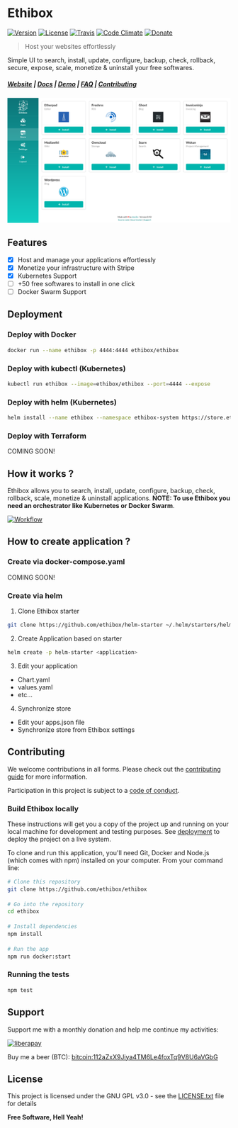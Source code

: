 # Ethibox

[![Version](https://img.shields.io/github/tag/ethibox/ethibox.svg?label=version&style=flat-square&colorA=0d7377&colorB=44c2c7)](https://github.com/ethibox/ethibox/releases)
[![License](https://img.shields.io/badge/license-GPL%20v3%2B-yellow.svg?style=flat-square&colorA=0d7377&colorB=44c2c7)](https://raw.githubusercontent.com/ethibox/ethibox/master/LICENSE.txt)
[![Travis](https://img.shields.io/travis/ethibox/ethibox.svg?style=flat-square&colorA=0d7377&colorB=44c2c7)](https://travis-ci.org/ethibox/ethibox/branches)
[![Code Climate](https://img.shields.io/codeclimate/maintainability/ethibox/ethibox.svg?style=flat-square&colorA=0d7377&colorB=44c2c7)](https://codeclimate.com/github/ethibox/ethibox)
[![Donate](https://img.shields.io/badge/donate-liberapay-blue.svg?style=flat-square&colorA=0d7377&colorB=44c2c7)](https://liberapay.com/ston3o/donate)

> Host your websites effortlessly

Simple UI to search, install, update, configure, backup, check, rollback, secure, expose, scale, monetize & uninstall your free softwares.

##### [Website](https://ethibox.io) | [Docs](https://ethibox.io) | [Demo](https://demo.ethibox.fr) | [FAQ](https://ethibox.fr/faq) | [Contributing](https://github.com/ethibox/ethibox/blob/master/.github/CONTRIBUTING.md)

![screenshot](docs/images/screenshot.png)

## Features

* [x] Host and manage your applications effortlessly
* [x] Monetize your infrastructure with Stripe
* [x] Kubernetes Support
* [ ] +50 free softwares to install in one click
* [ ] Docker Swarm Support

## Deployment

### Deploy with Docker

```bash
docker run --name ethibox -p 4444:4444 ethibox/ethibox
```

### Deploy with kubectl (Kubernetes)

```bash
kubectl run ethibox --image=ethibox/ethibox --port=4444 --expose
```

### Deploy with helm (Kubernetes)

```bash
helm install --name ethibox --namespace ethibox-system https://store.ethibox.io/packages/ethibox-0.1.0.tgz
```

### Deploy with Terraform

COMING SOON!

## How it works ?

Ethibox allows you to search, install, update, configure, backup, check, rollback, scale, monetize & uninstall applications.
**NOTE: To use Ethibox you need an orchestrator like Kubernetes or Docker Swarm**.

[![Workflow](docs/images/workflow.png)](https://www.draw.io/#ethibox/ethibox/master/docs/images/workflow.png)

## How to create application ?

### Create via docker-compose.yaml

COMING SOON!

### Create via helm

1) Clone Ethibox starter

```bash
git clone https://github.com/ethibox/helm-starter ~/.helm/starters/helm-starter
```

2) Create Application based on starter

```bash
helm create -p helm-starter <application>
```

3) Edit your application

- Chart.yaml
- values.yaml
- etc...

4) Synchronize store

- Edit your apps.json file
- Synchronize store from Ethibox settings

## Contributing

We welcome contributions in all forms. Please check out the [contributing guide](https://github.com/ethibox/ethibox/blob/master/.github/CONTRIBUTING.md) for more information.

Participation in this project is subject to a [code of conduct](https://github.com/ethibox/ethibox/blob/master/.github/CODE_OF_CONDUCT.md).

### Build Ethibox locally

These instructions will get you a copy of the project up and running on your local machine for development and testing purposes. See [deployment](#Deployment) to deploy the project on a live system.

To clone and run this application, you'll need Git, Docker and Node.js (which comes with npm) installed on your computer. From your command line:

```bash
# Clone this repository
git clone https://github.com/ethibox/ethibox

# Go into the repository
cd ethibox

# Install dependencies
npm install

# Run the app
npm run docker:start
```

### Running the tests

```bash
npm test
```

## Support

Support me with a monthly donation and help me continue my activities:

[![liberapay](https://liberapay.com/assets/widgets/donate.svg)](https://liberapay.com/ston3o/donate)

Buy me a beer (BTC): [bitcoin:112aZxX9Jiya4TM6Le4foxTq9V8U6aVGbG](112aZxX9Jiya4TM6Le4foxTq9V8U6aVGbG)

## License

This project is licensed under the GNU GPL v3.0 - see the [LICENSE.txt](https://raw.githubusercontent.com/ethibox/ethibox/master/LICENSE.txt) file for details

**Free Software, Hell Yeah!**
